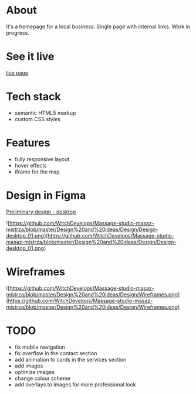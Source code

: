 # About

It's a homepage for a local business. Single page with internal links.
Work in progress.

# See it live
[live page](https://witchdevelops.github.io/Massage-studio-masaz-mistrza/)

# Tech stack
* semantic HTML5 markup
* custom CSS styles

# Features
* fully responsive layout
* hover effects
* iframe for the map

# Design in Figma
[Preliminary design - desktop](https://www.figma.com/file/RVTy9YZKnkGH3eX9DqTsbj/Massage?node-id=0%3A1&t=BYu1UF8ZLoMBGM5H-1)

![https://github.com/WitchDevelops/Massage-studio-masaz-mistrza/blob/master/Design%20and%20ideas/Design/Design-desktop_01.png](https://github.com/WitchDevelops/Massage-studio-masaz-mistrza/blob/master/Design%20and%20ideas/Design/Design-desktop_01.png)

# Wireframes
![https://github.com/WitchDevelops/Massage-studio-masaz-mistrza/blob/master/Design%20and%20ideas/Design/Wireframes.png](https://github.com/WitchDevelops/Massage-studio-masaz-mistrza/blob/master/Design%20and%20ideas/Design/Wireframes.png)

# TODO
* fix mobile navigation
* fix overflow in the contact section
* add animation to cards in the services section
* add images
* optimize images
* change colour scheme
* add overlays to images for more professional look
